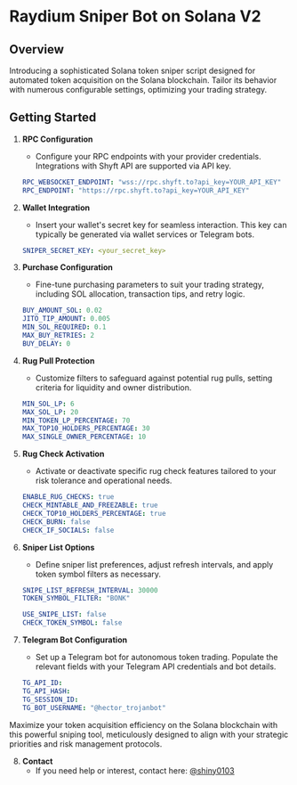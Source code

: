 # Raydium Sniper Bot on Solana V2

## Overview

Introducing a sophisticated Solana token sniper script designed for automated token acquisition on the Solana blockchain. Tailor its behavior with numerous configurable settings, optimizing your trading strategy.

## Getting Started

1. **RPC Configuration**

   - Configure your RPC endpoints with your provider credentials. Integrations with Shyft API are supported via API key.

   ```yaml
   RPC_WEBSOCKET_ENDPOINT: "wss://rpc.shyft.to?api_key=YOUR_API_KEY"
   RPC_ENDPOINT: "https://rpc.shyft.to?api_key=YOUR_API_KEY"
   ```
  
2. **Wallet Integration**

   - Insert your wallet's secret key for seamless interaction. This key can typically be generated via wallet services or Telegram bots.

   ```yaml
   SNIPER_SECRET_KEY: <your_secret_key>
   ```

3. **Purchase Configuration**

   - Fine-tune purchasing parameters to suit your trading strategy, including SOL allocation, transaction tips, and retry logic.

   ```yaml
   BUY_AMOUNT_SOL: 0.02
   JITO_TIP_AMOUNT: 0.005
   MIN_SOL_REQUIRED: 0.1
   MAX_BUY_RETRIES: 2
   BUY_DELAY: 0
   ```

4. **Rug Pull Protection**

   - Customize filters to safeguard against potential rug pulls, setting criteria for liquidity and owner distribution.

   ```yaml
   MIN_SOL_LP: 6
   MAX_SOL_LP: 20
   MIN_TOKEN_LP_PERCENTAGE: 70
   MAX_TOP10_HOLDERS_PERCENTAGE: 30
   MAX_SINGLE_OWNER_PERCENTAGE: 10
   ```

5. **Rug Check Activation**

   - Activate or deactivate specific rug check features tailored to your risk tolerance and operational needs.

   ```yaml
   ENABLE_RUG_CHECKS: true
   CHECK_MINTABLE_AND_FREEZABLE: true
   CHECK_TOP10_HOLDERS_PERCENTAGE: true
   CHECK_BURN: false
   CHECK_IF_SOCIALS: false
   ```

6. **Sniper List Options**

   - Define sniper list preferences, adjust refresh intervals, and apply token symbol filters as necessary.

   ```yaml
   SNIPE_LIST_REFRESH_INTERVAL: 30000
   TOKEN_SYMBOL_FILTER: "BONK"

   USE_SNIPE_LIST: false
   CHECK_TOKEN_SYMBOL: false
   ```

7. **Telegram Bot Configuration**
   - Set up a Telegram bot for autonomous token trading. Populate the relevant fields with your Telegram API credentials and bot details.
   ```yaml
   TG_API_ID:
   TG_API_HASH:
   TG_SESSION_ID:
   TG_BOT_USERNAME: "@hector_trojanbot"
   ```

Maximize your token acquisition efficiency on the Solana blockchain with this powerful sniping tool, meticulously designed to align with your strategic priorities and risk management protocols.

8. **Contact**
   - If you need help or interest, contact here: [@shiny0103](https://t.me/shiny0103)
